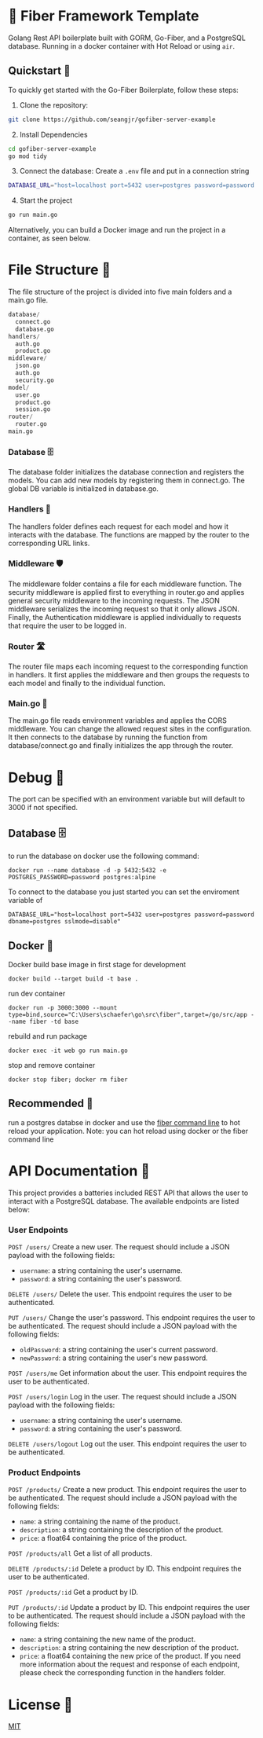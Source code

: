 # 👋 Fiber Framework Template

Golang Rest API boilerplate built with GORM, Go-Fiber, and a PostgreSQL database. Running in a docker container with Hot Reload or using `air`.

## Quickstart 🚀

To quickly get started with the Go-Fiber Boilerplate, follow these steps:

1. Clone the repository:

```bash
git clone https://github.com/seangjr/gofiber-server-example
```

2. Install Dependencies

```bash
cd gofiber-server-example
go mod tidy
```

3. Connect the database: Create a `.env` file and put in a connection string

```bash
DATABASE_URL="host=localhost port=5432 user=postgres password=password dbname=postgres sslmode=disable"
```

4. Start the project

```bash
go run main.go
```

Alternatively, you can build a Docker image and run the project in a container, as seen below.

# File Structure 📁

The file structure of the project is divided into five main folders and a main.go file.

```py
database/
  connect.go
  database.go
handlers/
  auth.go
  product.go
middleware/
  json.go
  auth.go
  security.go
model/
  user.go
  product.go
  session.go
router/
  router.go
main.go
```

### Database 🗄️

The database folder initializes the database connection and registers the models. You can add new models by registering them in connect.go. The global DB variable is initialized in database.go.

### Handlers 🤝

The handlers folder defines each request for each model and how it interacts with the database. The functions are mapped by the router to the corresponding URL links.

### Middleware 🛡️

The middleware folder contains a file for each middleware function. The security middleware is applied first to everything in router.go and applies general security middleware to the incoming requests. The JSON middleware serializes the incoming request so that it only allows JSON. Finally, the Authentication middleware is applied individually to requests that require the user to be logged in.

### Router 🛣️

The router file maps each incoming request to the corresponding function in handlers. It first applies the middleware and then groups the requests to each model and finally to the individual function.

### Main.go 🚀

The main.go file reads environment variables and applies the CORS middleware. You can change the allowed request sites in the configuration. It then connects to the database by running the function from database/connect.go and finally initializes the app through the router.

# Debug 🐛

The port can be specified with an environment variable but will default to 3000 if not specified.

## Database 🗄️

to run the database on docker use the following command:

`docker run --name database -d -p 5432:5432 -e POSTGRES_PASSWORD=password postgres:alpine`

To connect to the database you just started you can set the enviroment variable of

`DATABASE_URL="host=localhost port=5432 user=postgres password=password dbname=postgres sslmode=disable"`

## Docker 🐳

Docker build base image in first stage for development

`docker build --target build -t base .`

run dev container

`docker run -p 3000:3000 --mount type=bind,source="C:\Users\schaefer\go\src\fiber",target=/go/src/app --name fiber -td base`

rebuild and run package

`docker exec -it web go run main.go`

stop and remove container

`docker stop fiber; docker rm fiber`

## Recommended 🙌

run a postgres databse in docker and use the [fiber command line](https://github.com/gofiber/cli) to hot reload your application. Note: you can hot reload using docker or the fiber command line

# API Documentation 📖

This project provides a batteries included REST API that allows the user to interact with a PostgreSQL database. The available endpoints are listed below:

### User Endpoints

`POST /users/`
Create a new user. The request should include a JSON payload with the following fields:

- `username`: a string containing the user's username.
- `password`: a string containing the user's password.

`DELETE /users/`
Delete the user. This endpoint requires the user to be authenticated.

`PUT /users/`
Change the user's password. This endpoint requires the user to be authenticated. The request should include a JSON payload with the following fields:

- `oldPassword`: a string containing the user's current password.
- `newPassword`: a string containing the user's new password.

`POST /users/me`
Get information about the user. This endpoint requires the user to be authenticated.

`POST /users/login`
Log in the user. The request should include a JSON payload with the following fields:

- `username`: a string containing the user's username.
- `password`: a string containing the user's password.

`DELETE /users/logout`
Log out the user. This endpoint requires the user to be authenticated.

### Product Endpoints

`POST /products/`
Create a new product. This endpoint requires the user to be authenticated. The request should include a JSON payload with the following fields:

- `name`: a string containing the name of the product.
- `description`: a string containing the description of the product.
- `price`: a float64 containing the price of the product.

`POST /products/all`
Get a list of all products.

`DELETE /products/:id`
Delete a product by ID. This endpoint requires the user to be authenticated.

`POST /products/:id`
Get a product by ID.

`PUT /products/:id`
Update a product by ID. This endpoint requires the user to be authenticated. The request should include a JSON payload with the following fields:

- `name`: a string containing the new name of the product.
- `description`: a string containing the new description of the product.
- `price`: a float64 containing the new price of the product.
  If you need more information about the request and response of each endpoint, please check the corresponding function in the handlers folder.

# License 📜

[MIT](https://choosealicense.com/licenses/mit/)
